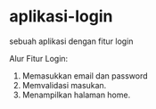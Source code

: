 # aplikasi-login
sebuah aplikasi dengan fitur login

Alur Fitur Login:

1. Memasukkan email dan password
2. Memvalidasi masukan.
3. Menampilkan halaman home.
